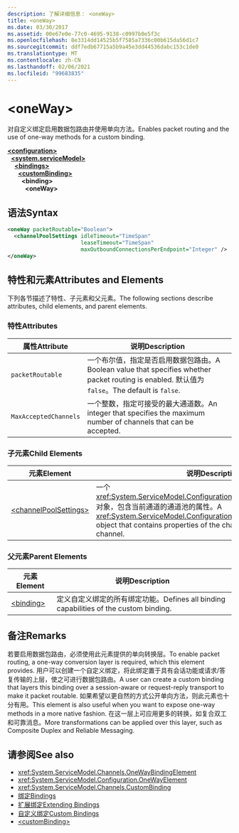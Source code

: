 ```yaml
---
description: 了解详细信息： <oneWay>
title: <oneWay>
ms.date: 03/30/2017
ms.assetid: 00e67e0e-77c0-4695-9138-c0997b0e5f3c
ms.openlocfilehash: 8e3314dd14525b5f7585a7336c00b615da56d1c7
ms.sourcegitcommit: ddf7edb67715a5b9a45e3dd44536dabc153c1de0
ms.translationtype: MT
ms.contentlocale: zh-CN
ms.lasthandoff: 02/06/2021
ms.locfileid: "99683835"
---
```

# \<oneWay>

<span data-ttu-id="d1b92-102">对自定义绑定启用数据包路由并使用单向方法。</span><span class="sxs-lookup"><span data-stu-id="d1b92-102">Enables packet routing and the use of one-way methods for a custom binding.</span></span>  
  
[**\<configuration>**](../configuration-element.md)\
&nbsp;&nbsp;[**\<system.serviceModel>**](system-servicemodel.md)\
&nbsp;&nbsp;&nbsp;&nbsp;[**\<bindings>**](bindings.md)\
&nbsp;&nbsp;&nbsp;&nbsp;&nbsp;&nbsp;[**\<customBinding>**](custombinding.md)\
&nbsp;&nbsp;&nbsp;&nbsp;&nbsp;&nbsp;&nbsp;&nbsp;**\<binding>**\
&nbsp;&nbsp;&nbsp;&nbsp;&nbsp;&nbsp;&nbsp;&nbsp;&nbsp;&nbsp;**\<oneWay>**  
  
## <a name="syntax"></a><span data-ttu-id="d1b92-103">语法</span><span class="sxs-lookup"><span data-stu-id="d1b92-103">Syntax</span></span>  
  
```xml  
<oneWay packetRoutable="Boolean">
  <channelPoolSettings idleTimeout="TimeSpan"
                       leaseTimeout="TimeSpan"
                       maxOutboundConnectionsPerEndpoint="Integer" />
</oneWay>
```  
  
## <a name="attributes-and-elements"></a><span data-ttu-id="d1b92-104">特性和元素</span><span class="sxs-lookup"><span data-stu-id="d1b92-104">Attributes and Elements</span></span>  

 <span data-ttu-id="d1b92-105">下列各节描述了特性、子元素和父元素。</span><span class="sxs-lookup"><span data-stu-id="d1b92-105">The following sections describe attributes, child elements, and parent elements.</span></span>  
  
### <a name="attributes"></a><span data-ttu-id="d1b92-106">特性</span><span class="sxs-lookup"><span data-stu-id="d1b92-106">Attributes</span></span>  
  
|<span data-ttu-id="d1b92-107">属性</span><span class="sxs-lookup"><span data-stu-id="d1b92-107">Attribute</span></span>|<span data-ttu-id="d1b92-108">说明</span><span class="sxs-lookup"><span data-stu-id="d1b92-108">Description</span></span>|  
|---------------|-----------------|  
|`packetRoutable`|<span data-ttu-id="d1b92-109">一个布尔值，指定是否启用数据包路由。</span><span class="sxs-lookup"><span data-stu-id="d1b92-109">A Boolean value that specifies whether packet routing is enabled.</span></span> <span data-ttu-id="d1b92-110">默认值为 `false`。</span><span class="sxs-lookup"><span data-stu-id="d1b92-110">The default is `false`.</span></span>|  
|`MaxAcceptedChannels`|<span data-ttu-id="d1b92-111">一个整数，指定可接受的最大通道数。</span><span class="sxs-lookup"><span data-stu-id="d1b92-111">An integer that specifies the maximum number of channels that can be accepted.</span></span>|  
  
### <a name="child-elements"></a><span data-ttu-id="d1b92-112">子元素</span><span class="sxs-lookup"><span data-stu-id="d1b92-112">Child Elements</span></span>  
  
|<span data-ttu-id="d1b92-113">元素</span><span class="sxs-lookup"><span data-stu-id="d1b92-113">Element</span></span>|<span data-ttu-id="d1b92-114">说明</span><span class="sxs-lookup"><span data-stu-id="d1b92-114">Description</span></span>|  
|-------------|-----------------|  
|[\<channelPoolSettings>](channelpoolsettings.md)|<span data-ttu-id="d1b92-115">一个 <xref:System.ServiceModel.Configuration.ChannelPoolSettingsElement> 对象，包含当前通道的通道池的属性。</span><span class="sxs-lookup"><span data-stu-id="d1b92-115">A <xref:System.ServiceModel.Configuration.ChannelPoolSettingsElement> object that contains properties of the channel pool for the current channel.</span></span>|  
  
### <a name="parent-elements"></a><span data-ttu-id="d1b92-116">父元素</span><span class="sxs-lookup"><span data-stu-id="d1b92-116">Parent Elements</span></span>  
  
|<span data-ttu-id="d1b92-117">元素</span><span class="sxs-lookup"><span data-stu-id="d1b92-117">Element</span></span>|<span data-ttu-id="d1b92-118">说明</span><span class="sxs-lookup"><span data-stu-id="d1b92-118">Description</span></span>|  
|-------------|-----------------|  
|[\<binding>](bindings.md)|<span data-ttu-id="d1b92-119">定义自定义绑定的所有绑定功能。</span><span class="sxs-lookup"><span data-stu-id="d1b92-119">Defines all binding capabilities of the custom binding.</span></span>|  
  
## <a name="remarks"></a><span data-ttu-id="d1b92-120">备注</span><span class="sxs-lookup"><span data-stu-id="d1b92-120">Remarks</span></span>  

 <span data-ttu-id="d1b92-121">若要启用数据包路由，必须使用此元素提供的单向转换层。</span><span class="sxs-lookup"><span data-stu-id="d1b92-121">To enable packet routing, a one-way conversion layer is required, which this element provides.</span></span> <span data-ttu-id="d1b92-122">用户可以创建一个自定义绑定，将此绑定置于具有会话功能或请求/答复传输的上层，使之可进行数据包路由。</span><span class="sxs-lookup"><span data-stu-id="d1b92-122">A user can create a custom binding that layers this binding over a session-aware or request-reply transport to make it packet routable.</span></span> <span data-ttu-id="d1b92-123">如果希望以更自然的方式公开单向方法，则此元素也十分有用。</span><span class="sxs-lookup"><span data-stu-id="d1b92-123">This element is also useful when you want to expose one-way methods in a more native fashion.</span></span> <span data-ttu-id="d1b92-124">在这一层上可应用更多的转换，如复合双工和可靠消息。</span><span class="sxs-lookup"><span data-stu-id="d1b92-124">More transformations can be applied over this layer, such as Composite Duplex and Reliable Messaging.</span></span>  
  
## <a name="see-also"></a><span data-ttu-id="d1b92-125">请参阅</span><span class="sxs-lookup"><span data-stu-id="d1b92-125">See also</span></span>

- <xref:System.ServiceModel.Channels.OneWayBindingElement>
- <xref:System.ServiceModel.Configuration.OneWayElement>
- <xref:System.ServiceModel.Channels.CustomBinding>
- [<span data-ttu-id="d1b92-126">绑定</span><span class="sxs-lookup"><span data-stu-id="d1b92-126">Bindings</span></span>](../../../wcf/bindings.md)
- [<span data-ttu-id="d1b92-127">扩展绑定</span><span class="sxs-lookup"><span data-stu-id="d1b92-127">Extending Bindings</span></span>](../../../wcf/extending/extending-bindings.md)
- [<span data-ttu-id="d1b92-128">自定义绑定</span><span class="sxs-lookup"><span data-stu-id="d1b92-128">Custom Bindings</span></span>](../../../wcf/extending/custom-bindings.md)
- [\<customBinding>](custombinding.md)
